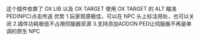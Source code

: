 这个插件依靠了 OX LIB 以及 OX TARGET 使用 OX TARGET 的 ALT 瞄准 PED(NPC)点击传送
优势
1.玩家观感极佳，可以在 NPC 头上标注用处，也可以关闭
2.插件功耗极低不占用伺服器资源
3.支持添加ADDON PED让伺服器不再是单调的原生 NPC 
